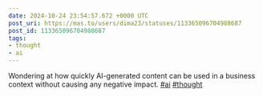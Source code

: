 ```yaml
---
date: 2024-10-24 23:54:57.672 +0000 UTC
post_uri: https://mas.to/users/dima23/statuses/113365096704988687
post_id: 113365096704988687
tags:
- thought
- ai
---
```

Wondering at how quickly AI-generated content can be used in a business context without causing any negative impact. [#ai](https://mas.to/tags/ai) [#thought](https://mas.to/tags/thought)



